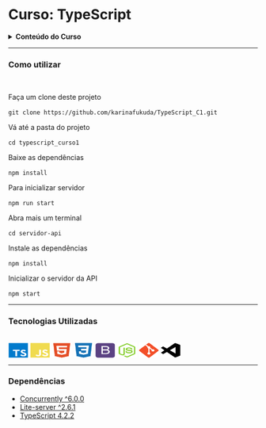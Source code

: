 # Curso: TypeScript

<details>
<summary><strong>Conteúdo do Curso</strong> </summary>
<br/>
<div style="display: inline_block">
<h3>Curso 1</h3>

- Introdução ao projeto e sua estrutura MVC
- Um pouco sobre módulos do ECMASCRIPT
- Modelagem de uma Negociação em Javascript
- Buracos em nossa modelagem por limitações da linguagem Javascript
- Download do TypeScript
- Configuração do compilador e papel do tsconfig.json
- Integração com scripts do Node.js
- Modificadores de acesso private e public
- Benefícios iniciais da linguagem TypeScript
- O tipo implícito any
- Benefícios da tipagem estática
- Retorno de método explícito
- Conversão de valores da interface do usuário
- Modelagem da classe Negociacoes
- Utilização de Generics
- Revisão sobre encapsulamento
- Questões de mutabilidade e como solucioná-la
- O tipo ReadonlyArray
- Adição de negociações em nossa lista
- Nova maneira de declaração de array com generics
- O tipo ReadonlyArray
- O modificador readonly
- Getters vs propriedades públicas em modo de leitura
- Programação defensiva
  <br />

<h3>Curso 2</h3>

- Inspiração no React para criação de templates declarativos e dinâmicos
- Manipulação declarativa do DOM através de template
- Template dinâmico
- Formatação de datas usando Intl
- Herança com TypeScript
- Classes com tipo genérico
- Classes abstratas
- O modificador protected
- Visibilidade de métodos
- Validando negociações em dias úteis
- Vantagens do uso de enums
- Cuidados com enums
- Revisão da lógica de conversão negociações
- Método estáticos
- Parâmetros opcionais
- Remoção de comentários do código compilado
- Ativação do strictNullChecks
- Como suprimir erros, quando fizer sentido, resultantes do strictNullChecks
- Benefícios do strictNullChecks no controle do fluxo da sua aplicação

<h3>Curso 3</h3>

- Introdução e estrutura do projeto
- Requisitos não funcionais
- Decorator de método
- Logar tempo de execução com decorator
- Decorator com parâmetro
- Criação de um decorator de inspeção
- Ordem de execução dos decorators
- Simplicação no design de decorators
- Portabilidade de funcionalidade antiga para decorators
- Como evitar código duplicado
- Decorator de propriedade
- Criação dinâmica de getters
- O uso de Object.defineProperty
- Cache de decorators
- API externa
- Consumindo API externa
- Definindo uma interface para a API
- Isolando o acesso à API em um serviço
- Chega de múltiplos console.log
- Aplicação prática do Polimorfismo
- Interface de método
- Evitando importar negociações duplicadas
- Estendendo interfaces
- Geração de sourmaps e debug da aplicação no navegador

</div>

 </details>

---

<h3><strong>Como utilizar </strong></h3>
<br/>

Faça um clone deste projeto

```
git clone https://github.com/karinafukuda/TypeScript_C1.git
```

Vá até a pasta do projeto

```
cd typescript_curso1
```

Baixe as dependências

```
npm install
```

Para inicializar servidor

```
npm run start
```

Abra mais um terminal

```
cd servidor-api
```

Instale as dependências

```
npm install
```

Inicializar o servidor da API

```
npm start
```

---

### Tecnologias Utilizadas

<div style="display: inline_block">
  <br>
   <img align="center" alt="logo typescript" height="30" width="40" src="https://raw.githubusercontent.com/devicons/devicon/master/icons/typescript/typescript-plain.svg"/>
   <img align="center" alt="logo javascript" height="30" width="40" src="https://raw.githubusercontent.com/devicons/devicon/master/icons/javascript/javascript-plain.svg"/>
   <img align="center" alt="logo html5" height="30" width="40" src="https://raw.githubusercontent.com/devicons/devicon/master/icons/html5/html5-plain.svg"/>
   <img align="center" alt="logo css" height="30" width="40" src="https://raw.githubusercontent.com/devicons/devicon/master/icons/css3/css3-plain.svg"/>
   <img align="center" alt="logo bootstrap" height="30" width="40" src="https://raw.githubusercontent.com/devicons/devicon/master/icons/bootstrap/bootstrap-plain.svg"/>   
   <img align="center" alt="logo nodejs" height="30" width="40" src="https://raw.githubusercontent.com/devicons/devicon/master/icons/nodejs/nodejs-plain.svg"/>
   <img align="center" alt="logo git" height="30" width="40" src="https://raw.githubusercontent.com/devicons/devicon/master/icons/git/git-plain.svg"/>
   <img align="center" alt="logo vscode" height="30" width="40" src="https://raw.githubusercontent.com/devicons/devicon/master/icons/vscode/vscode-plain.svg"/>
</div>

---

### Dependências

- <a href="https://www.npmjs.com/package/concurrently">Concurrently ^6.0.0</a>
- <a href="https://www.npmjs.com/package/lite-server">Lite-server ^2.6.1 </a>
- <a href="https://www.npmjs.com/package/typescript">TypeScript 4.2.2 </a>
